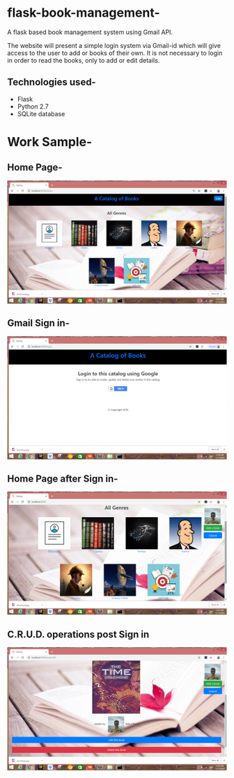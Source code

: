 # flask-book-management-
A flask based book management system using Gmail API.

The website will present a simple login system via Gmail-id which will give access to the user to add or books of their own.
It is not necessary to login in order to read the books, only to add or edit details.

## Technologies used-
- Flask
- Python 2.7
- SQLite database

# Work Sample-
## Home Page-
<img src="https://github.com/rahul2412/flask-book-management/blob/master/images/Screenshot%20(262).png" alt="Home Page">

## Gmail Sign in-
<img src="https://github.com/rahul2412/flask-book-management/blob/master/images/Screenshot%20(256).png" alt="gmail">

## Home Page after Sign in-
<img src="https://github.com/rahul2412/flask-book-management/blob/master/images/Screenshot%20(258).png" alt="Sign In">

## C.R.U.D. operations post Sign in
<img src="https://github.com/rahul2412/flask-book-management/blob/master/images/Screenshot%20(259).png" alt="C.R.U.D">



